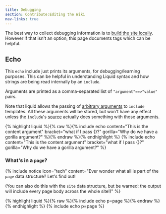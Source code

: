```yaml
---
title: Debugging
section: Contribute:Editing the Wiki
nav-links: true
---
```


The best way to collect debugging information is to [build the site locally](/editing/advanced). However if that isn't an option, this page documents tags which can be helpful.

## Echo

This `echo` include just prints its arguments, for debugging/learning purposes. This can be helpful in understanding Liquid syntax and how strings are being read internally by an `include`.

Arguments are printed as a comma-separated list of `"argument"==>"value"` pairs.

Note that liquid allows the passing of [arbitrary arguments](https://jekyllrb.com/docs/includes/) to `include` templates. All these arguments will be stored, but won't have any effect unless the `include`'s [source](https://github.com/imagej/imagej.github.io/tree/-/_includes) actually does something with those arguments.

{% highlight liquid %}{% raw %}{% include echo content="This is the content argument" bracket="what if I pass {}?" gorilla="Why do we have a gorilla argument?" %}{% endraw %}{% endhighlight %}
{% include echo content="This is the content argument" bracket="what if I pass {}?" gorilla="Why do we have a gorilla argument?" %}

### What's in a `page`?

{% include notice icon="tech" content="Ever wonder what all is part of the `page` data structure? Let's find out! 

(You can also do this with the `site` data structure, but be warned: the output will include every page body across the whole site!)" %}

{% highlight liquid %}{% raw %}{% include echo p=page %}{% endraw %}{% endhighlight %}
{% include echo p=page %}
